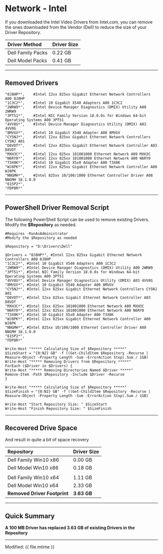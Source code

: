 # Network - Intel

If you downloaded the Intel Video Drivers from Intel.com, you can remove the ones downloaded from the Vendor \(Dell\) to reduce the size of your Driver Repository.

| Driver Method | Driver Size |
| :--- | :--- |
| Dell Family Packs | 0.22 GB |
| Dell Model Packs | 0.41 GB |

---

## Removed Drivers

```
"0J8HP*",    #Intel I2xx 825xx Gigabit Ethernet Network Controllers A00 0J8HP
"1C3C2*",    #Intel 10 Gigabit X540 Adapters A00 1C3C2
"2WRW9*",    #Intel Device Manager Diagnostics (DMIX) Utility A00 2WRW9
"3PT51*",    #Intel NIC Family Version 18.0.0s for Windows 64-bit Operating Systems A00 3PT51
"4VV8G*",    #Intel Device Manager Diagnostics Utility (DMIX) A03 4VV8G
"8MVGV*",    #Intel 10 Gigabit X540 Adapter A00 8MVGV
"CY5NJ*",    #Intel I2xx 825xx Gigabit Ethernet Network Controllers CY5NJ A01
"D8VDT*",    #Intel I2xx 825xx Gigabit Ethernet Network Controller A03 D8VDT
"MXH3C*",    #Intel I2xx 825xx 101001000 Ethernet Network A09 MXH3C
"N6RY0*",    #Intel I2xx 825xx 101001000 Ethernet Network A00 N6RY0
"T3X0K*",    #Intel 10 Gigabit X5x0 Adapter A00 T3X0K
"WJ8PK*",    #Intel I2xx 825xx Gigabit Ethernet Network Controller A00 WJ8PK
"NNGMH*",    #Intel 825xx 10/100/1000 Ethernet Controller Driver A08 NNGMH 18.1.0.0
"615P2*",
"FDP8R*"
```

---

## PowerShell Driver Removal Script

The following PowerShell Script can be used to remove existing Drivers.  Modify the **$Repository** as needed.

```
#Requires -RunAsAdministrator
#Modify the $Repository as needed

$Repository = "D:\Drivers\Dell"

$Drivers = "0J8HP*", #Intel I2xx 825xx Gigabit Ethernet Network Controllers A00 0J8HP
"1C3C2*", #Intel 10 Gigabit X540 Adapters A00 1C3C2
"2WRW9*", #Intel Device Manager Diagnostics (DMIX) Utility A00 2WRW9
"3PT51*", #Intel NIC Family Version 18.0.0s for Windows 64-bit Operating Systems A00 3PT51
"4VV8G*", #Intel Device Manager Diagnostics Utility (DMIX) A03 4VV8G
"8MVGV*", #Intel 10 Gigabit X540 Adapter A00 8MVGV
"CY5NJ*", #Intel I2xx 825xx Gigabit Ethernet Network Controllers CY5NJ A01
"D8VDT*", #Intel I2xx 825xx Gigabit Ethernet Network Controller A03 D8VDT
"MXH3C*", #Intel I2xx 825xx 101001000 Ethernet Network A09 MXH3C
"N6RY0*", #Intel I2xx 825xx 101001000 Ethernet Network A00 N6RY0
"T3X0K*", #Intel 10 Gigabit X5x0 Adapter A00 T3X0K
"WJ8PK*", #Intel I2xx 825xx Gigabit Ethernet Network Controller A00 WJ8PK
"NNGMH*", #Intel 825xx 10/100/1000 Ethernet Controller Driver A08 NNGMH 18.1.0.0
"615P2*",
"FDP8R*"

Write-Host "***** Calculating Size of $Repository *****"
$SizeStart = "{0:N2} GB" -f ((Get-ChildItem $Repository -Recurse | Measure-Object -Property Length -Sum -ErrorAction Stop).Sum / 1GB)
Write-Host "***** Removing Drivers from $Repository *****"
ForEach ($Driver in $Drivers) {
Write-Host "***** Removing Directories Named $Driver *****"
Remove-Item -Path $Repository -Include $Driver -Recurse
}

Write-Host "***** Calculating Size of $Repository *****"
$SizeFinish = "{0:N2} GB" -f ((Get-ChildItem $Repository -Recurse | Measure-Object -Property Length -Sum -ErrorAction Stop).Sum / 1GB)

Write-Host "Start Repository Size: " $SizeStart
Write-Host "Finish Repository Size: " $SizeFinish
```

---

## Recovered Drive Space

And result in quite a bit of space recovery

| Repository | Driver Size |
| :--- | :--- |
| Dell Family Win10 x86 | 0.00 GB |
| Dell Model Win10 x86 | 0.18 GB |
|  |  |
| Dell Family Win10 x64 | 1.11 GB |
| Dell Model Win10 x64 | 2.33 GB |
| **Removed Driver Footprint** | **3.63 GB** |

---

## Quick Summary

**A 100 MB Driver has replaced 3.63 GB of existing Drivers in the Repository**


---

Modified: {{ file.mtime }}